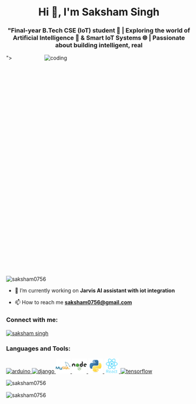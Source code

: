 <h1 align="center">Hi 👋, I'm Saksham Singh</h1>
<h3 align="center">"Final-year B.Tech CSE (IoT) student 🚀 | Exploring the world of Artificial Intelligence 🤖 & Smart IoT Systems 🌐 | Passionate about building intelligent, real</h3>
<img align="right" alt="coding" width="400" src="<img width="800" height="600" alt="image" src="https://github.com/user-attachments/assets/ae64cf80-84b2-4ca2-88b2-e315da16ba72" />
">

<p align="left"> <img src="https://komarev.com/ghpvc/?username=saksham0756&label=Profile%20views&color=0e75b6&style=flat" alt="saksham0756" /> </p>

- 🔭 I’m currently working on **Jarvis AI assistant with iot integration**

- 📫 How to reach me **saksham0756@gmail.com**

<h3 align="left">Connect with me:</h3>
<p align="left">
<a href="https://linkedin.com/in/saksham singh" target="blank"><img align="center" src="https://raw.githubusercontent.com/rahuldkjain/github-profile-readme-generator/master/src/images/icons/Social/linked-in-alt.svg" alt="saksham singh" height="30" width="40" /></a>
</p>

<h3 align="left">Languages and Tools:</h3>
<p align="left"> <a href="https://www.arduino.cc/" target="_blank" rel="noreferrer"> <img src="https://cdn.worldvectorlogo.com/logos/arduino-1.svg" alt="arduino" width="40" height="40"/> </a> <a href="https://www.djangoproject.com/" target="_blank" rel="noreferrer"> <img src="https://cdn.worldvectorlogo.com/logos/django.svg" alt="django" width="40" height="40"/> </a> <a href="https://www.mysql.com/" target="_blank" rel="noreferrer"> <img src="https://raw.githubusercontent.com/devicons/devicon/master/icons/mysql/mysql-original-wordmark.svg" alt="mysql" width="40" height="40"/> </a> <a href="https://nodejs.org" target="_blank" rel="noreferrer"> <img src="https://raw.githubusercontent.com/devicons/devicon/master/icons/nodejs/nodejs-original-wordmark.svg" alt="nodejs" width="40" height="40"/> </a> <a href="https://www.python.org" target="_blank" rel="noreferrer"> <img src="https://raw.githubusercontent.com/devicons/devicon/master/icons/python/python-original.svg" alt="python" width="40" height="40"/> </a> <a href="https://reactjs.org/" target="_blank" rel="noreferrer"> <img src="https://raw.githubusercontent.com/devicons/devicon/master/icons/react/react-original-wordmark.svg" alt="react" width="40" height="40"/> </a> <a href="https://www.tensorflow.org" target="_blank" rel="noreferrer"> <img src="https://www.vectorlogo.zone/logos/tensorflow/tensorflow-icon.svg" alt="tensorflow" width="40" height="40"/> </a> </p>

<p><img align="center" src="https://github-readme-stats.vercel.app/api/top-langs?username=saksham0756&show_icons=true&locale=en&layout=compact" alt="saksham0756" /></p>

<p><img align="center" src="https://github-readme-streak-stats.herokuapp.com/?user=saksham0756&" alt="saksham0756" /></p>

